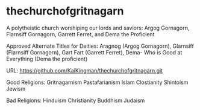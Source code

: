 # thechurchofgritnagarn
A polytheistic church worshiping our lords and saviors: Argog Gornagorn, Flarnsiff Gornagorn, Garrett Ferret, and Dema the Proficient 

Approved Alternate Titles for Deities: Aragnog (Argog Gornagorn), Glarnsiff (Flarnsiff Gornagorn), Gart Fart (Garrett Ferret), Dema- Who is Good at Everything (Dema the proficient)

URL: https://github.com/KaiKingman/thechurchofgritnagarn.git

Good Religions:
Gritnagarnism
Pastafarianism
Islam
Clostianity
Shintoism
Jewism

Bad Religions:
Hinduism
Christianity
Buddhism
Judaism
